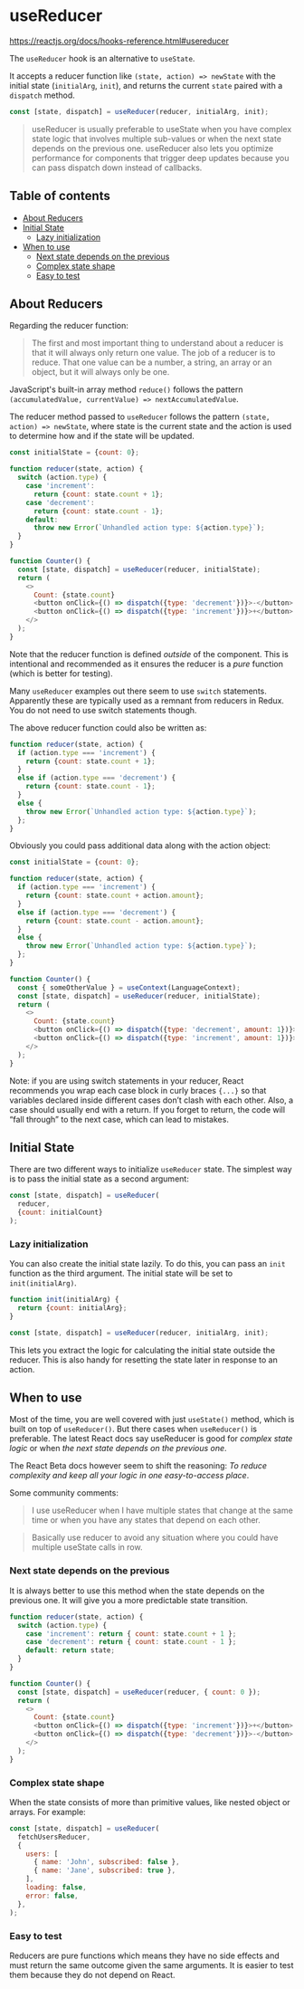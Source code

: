 # useReducer

<https://reactjs.org/docs/hooks-reference.html#usereducer>

The `useReducer` hook is an alternative to `useState`.

It accepts a reducer function like `(state, action) => newState` with the initial state (`initialArg`, `init`), and returns the current `state` paired with a `dispatch` method.

```javascript
const [state, dispatch] = useReducer(reducer, initialArg, init);
```

> useReducer is usually preferable to useState when you have complex state logic that involves multiple sub-values or when the next state depends on the previous one. useReducer also lets you optimize performance for components that trigger deep updates because you can pass dispatch down instead of callbacks.

## Table of contents

<!-- toc -->

- [About Reducers](#about-reducers)
- [Initial State](#initial-state)
  * [Lazy initialization](#lazy-initialization)
- [When to use](#when-to-use)
  * [Next state depends on the previous](#next-state-depends-on-the-previous)
  * [Complex state shape](#complex-state-shape)
  * [Easy to test](#easy-to-test)

<!-- tocstop -->

## About Reducers

Regarding the reducer function:

> The first and most important thing to understand about a reducer is that it will always only return one value. The job of a reducer is to reduce. That one value can be a number, a string, an array or an object, but it will always only be one.

JavaScript's built-in array method `reduce()` follows the pattern `(accumulatedValue, currentValue) => nextAccumulatedValue`.

The reducer method passed to `useReducer` follows the pattern `(state, action) => newState`, where state is the current state and the action is used to determine how and if the state will be updated.

```javascript
const initialState = {count: 0};

function reducer(state, action) {
  switch (action.type) {
    case 'increment':
      return {count: state.count + 1};
    case 'decrement':
      return {count: state.count - 1};
    default:
      throw new Error(`Unhandled action type: ${action.type}`);
  }
}

function Counter() {
  const [state, dispatch] = useReducer(reducer, initialState);
  return (
    <>
      Count: {state.count}
      <button onClick={() => dispatch({type: 'decrement'})}>-</button>
      <button onClick={() => dispatch({type: 'increment'})}>+</button>
    </>
  );
}
```

Note that the reducer function is defined *outside* of the component. This is intentional and recommended as it ensures the reducer is a *pure* function (which is better for testing).

Many `useReducer` examples out there seem to use `switch` statements. Apparently these are typically used as a remnant from reducers in Redux. You do not need to use switch statements though.

The above reducer function could also be written as:

```javascript
function reducer(state, action) {
  if (action.type === 'increment') {
    return {count: state.count + 1};
  }
  else if (action.type === 'decrement') {
    return {count: state.count - 1};
  }
  else {
    throw new Error(`Unhandled action type: ${action.type}`);
  };
}
```

Obviously you could pass additional data along with the action object:

```javascript
const initialState = {count: 0};

function reducer(state, action) {
  if (action.type === 'increment') {
    return {count: state.count + action.amount};
  }
  else if (action.type === 'decrement') {
    return {count: state.count - action.amount};
  }
  else {
    throw new Error(`Unhandled action type: ${action.type}`);
  };
}

function Counter() {
  const { someOtherValue } = useContext(LanguageContext);
  const [state, dispatch] = useReducer(reducer, initialState);
  return (
    <>
      Count: {state.count}
      <button onClick={() => dispatch({type: 'decrement', amount: 1})}>-</button>
      <button onClick={() => dispatch({type: 'increment', amount: 1})}>+</button>
    </>
  );
}
```

Note: if you are using switch statements in your reducer, React recommends you wrap each case block in curly braces `{...}` so that variables declared inside different cases don’t clash with each other. Also, a case should usually end with a return. If you forget to return, the code will “fall through” to the next case, which can lead to mistakes.


## Initial State

There are two different ways to initialize `useReducer` state. The simplest way is to pass the initial state as a second argument:

```javascript
const [state, dispatch] = useReducer(
  reducer,
  {count: initialCount}
);
```

### Lazy initialization

You can also create the initial state lazily. To do this, you can pass an `init` function as the third argument. The initial state will be set to `init(initialArg)`.

```javascript
function init(initialArg) {
  return {count: initialArg};
}

const [state, dispatch] = useReducer(reducer, initialArg, init);
```

This lets you extract the logic for calculating the initial state outside the reducer. This is also handy for resetting the state later in response to an action.


## When to use

Most of the time, you are well covered with just `useState()` method, which is built on top of `useReducer()`. But there cases when `useReducer()` is preferable. The latest React docs say useReducer is good for *complex state logic* or when *the next state depends on the previous one*.

The React Beta docs however seem to shift the reasoning: *To reduce complexity and keep all your logic in one easy-to-access place*.

Some community comments:

> I use useReducer when I have multiple states that change at the same time or when you have any states that depend on each other.

> Basically use reducer to avoid any situation where you could have multiple useState calls in row.

### Next state depends on the previous

It is always better to use this method when the state depends on the previous one. It will give you a more predictable state transition.

```javascript
function reducer(state, action) {
  switch (action.type) {
    case 'increment': return { count: state.count + 1 };
    case 'decrement': return { count: state.count - 1 };
    default: return state;
  }
}

function Counter() {
  const [state, dispatch] = useReducer(reducer, { count: 0 });
  return (
    <>
      Count: {state.count}
      <button onClick={() => dispatch({type: 'increment'})}>+</button>
      <button onClick={() => dispatch({type: 'decrement'})}>-</button>
    </>
  );
}
```

### Complex state shape

When the state consists of more than primitive values, like nested object or arrays. For example:

```javascript
const [state, dispatch] = useReducer(
  fetchUsersReducer,
  {
    users: [
      { name: 'John', subscribed: false },
      { name: 'Jane', subscribed: true },
    ],
    loading: false,
    error: false,
  },
);
```

### Easy to test

Reducers are pure functions which means they have no side effects and must return the same outcome given the same arguments. It is easier to test them because they do not depend on React.

